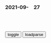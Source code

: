 ### 2021-09-　27

```note
```

<table id="tbc" style="white-space:pre-wrap">
</table>
<button onclick="toggleb()">toggle</button>
<button onclick="loadparse()">loadparse</button>
<br>
<!-- 🌸<br>🍅-　-🍑<hr>🍀 --> <textarea rows="30" cols="100" style="display: none" id="tar">

我人生前二十多年吃亏就吃在太懂事了，
这是我做人最大的败笔。
这个懂事，是懂别人的事，理解别人的
苦处，容易被别人打动，甚至在自我和别人
发生冲突时，顺从别人的意志，为别人牺性
自己的利益。然而，我没有为自己做点什么，
我也不懂自己。
这种烂德行其实比杀盗淫妄更恶心。它
直接毁坏了我的命运。
《三十岁一切刚刚开始》书呼

https://wx1.sinaimg.cn/large/003Y2WEqgy1gus4nay7mmj60j60rxgmt02.jpg

真正的革命性技术——生物计算，将彻底改变人们的生活方式
https://mbd.baidu.com/newspage/data/landingsuper?context=%7B%22nid%22%3A%22news_9632634896284931631%22%7D

2021/9/27下午2:25:43

44岁就当上总统的微博大V，竟然还是“联合国科学院”的一把手？
https://mbd.baidu.com/newspage/data/landingsuper?context=%7B%22nid%22%3A%22news_9341665898647241589%22%7D

2021/9/27下午2:24:43

高达：被封印的高达终于解封，重出江湖，大杀四方！,动漫,日本动漫,好看视频
https://haokan.baidu.com/v?vid=3498344993263331806&sfrom=baidu-feed

花间错141
3天前
媳妇主宰宇宙，妹妹主宰地球这特么就是一家子控制世界

阿宣已经死了
4小时前
基拉&阿斯兰：只要我核桃带的够多，就没有我杀不了的人

小捏米
基拉抢了兄弟阿斯兰的女人，阿斯兰却做了基拉的姐夫。瞬间让兄弟关系突变成了姐夫和小舅子

自由的代价就是不自由
这个人棍不自爆的话可以吹好几年了，老子躲开了爆种基的一剑，还有反击之力！

2021/9/27下午2:19:21

“抗战神剧”四大专业户的“没落史”，糊成这样，能怪谁？
https://mbd.baidu.com/newspage/data/landingsuper?context=%7B%22nid%22%3A%22news_9638035327972605934%22%7D&n_type=0&p_from=1

只是钱雁q后面把“燕双鹰”系列拍得越来越离谱，张子j也就因这个角色被冠以神剧专业户的称号。

2021/9/27下午2:12:11

最新精神卫生调查结果公布：在zg抑郁障碍患病率女性高于男性
https://mbd.baidu.com/newspage/data/landingsuper?context=%7B%22nid%22%3A%22news_9621050330150735803%22%7D

2021/9/27下午2:12:28

下架《迪迦奥特曼》不是小题大做
https://mbd.baidu.com/newspage/data/landingsuper?context=%7B%22nid%22%3A%22news_9639778792729429415%22%7D

n称BA
问题是怎么定义持械殴打？如果奥特曼里的算持械殴打，照你这个逻辑，正能量的电视剧哪个不涉及持械殴打？比如《大决战》，我更可以说是帮派混战

　JKZM
照你这么说三国演义吕布三姓家奴杀养父，各种断肢砍头，水浒传杀人放火逼上梁山，西游记持械斗殴（尤其是小孩爱模仿孙悟空拿个棒子打人），红楼梦未成年谈恋爱，那这些也都该全禁了

q念_焚束
g方不再装了是吧  ，你直接说咱们除了学习和996不配有娱乐活动不就行了，这么拐弯抹角干什么？

2021/9/27下午2:00:40

铁血茶城_百度百科
https://baike.baidu.com/item/%E9%93%81%E8%A1%80%E8%8C%B6%E5%9F%8E/23154726?secondId=40857585

你们这些人，昨天还甘县长长，甘县长短。今天居然拿枪对着我，巴不得我死。
我是老g命，我参加g命的时候你他娘的还穿开裆裤呢。老子在大茶山打游击的时候出生入死，可又怎么样？他们还是不放过我。他们在我眼前杀人，溅了我一脸的血。

2021/9/27下午1:29:56

假面骑士十大帅炸变身！_哔哩哔哩_bilibili
https://www.bilibili.com/video/BV1wf4y1W7kz

居然舍弃了究极得和平。
你所追求的不是和平，而是支配。
我是为了守护所有生命自由而战的战士

2021/9/27上午11:29:53

日本抗日的新番！,搞笑,恶搞整蛊,好看视频
https://haokan.baidu.com/v?vid=5296866674936341550&sfrom=baidu-feed

在这里，可恶的昭和军g主义并没有被消灭。

昭和得日本侵略了令和得日本

死宅文化是个什么玩意，全给我禁掉。

2021/9/27上午10:53:58

日本拍了一部“抗日剧”，比g产剧更真实，八路j的形象让人意外
https://baijiahao.baidu.com/s?id=1675244426899305195&wfr=spider&for=pc

2021/9/27上午10:53:38

还是同样的配方？塔利班宣布恢复截肢刑，创始人：砍手是必须的
https://mbd.baidu.com/newspage/data/landingsuper?context=%7B%22nid%22%3A%22news_10173826193287496512%22%7D

2021/9/27上午10:44:08

俄罗s年轻人正在成为21世纪“丧文化之王”？
https://baijiahao.baidu.com/s?id=1711573002041695148

这是一款扮演监听者，替zf监视老百x的冒险游戏。

但它总让我想起前苏联的契卡（全e肃反委员会），压迫无处不在，监视也无处不在。
https://pics7.baidu.com/feed/0df431adcbef7609d988ebca5a0f84c57dd99e3b.jpeg?token=9f4845e2173cfe8972af85161a8e0747

https://pic.rmb.bdstatic.com/bjh/down/3b0636aec77786847997297def096360.gif

在g外有个专门的名词来对应：“Doomer”，看字面是毁灭者的意思，引申为未来失去方向，大白话就是“累了，毁灭吧”。
https://pics3.baidu.com/feed/fd039245d688d43f3846d16409ccf5120cf43b90.jpeg?token=cb236b282518b0614bdb804436a3015f

无论是“多年没再交朋友or获得一段新的社交关系”，“关心某件事，但觉得没啥可以做的”，
https://pics1.baidu.com/feed/95eef01f3a292df5739cf0cdc8e37b6936a873e2.jpeg?token=3ec76e0cb432d5e35ed5e91d0b293dce

年轻毛子只从历史中读懂了苦难，却没法get到几分磨砺的必要性。

极端情况下，他们便开始寻求自我的毁灭。

如此鲜明的游戏偏好，其实能解释成：不愿在现实中“受苦”，不如在虚拟世界中冒险，运筹帷幄，纵横四海。

《俄罗s，一个不适合年轻人的gj》的文章中写道：“俄罗s非常伟大，它有出色的rm，非凡的文化，奇绝的自然风光，它充满活力，令人心潮澎湃...”

后面跟上了一句半结论式的发言“但这一切，只能在莫斯科找到”。所以，“年轻人想要离开这里”。

而且再开动脑筋想一想，除了“战斗民族”，每天冲浪的你有多少对俄罗斯文化输出的印象？

2021/9/27上午10:18:36

“真正的恶魔，是迪迦奥特曼？”
https://mbd.baidu.com/newspage/data/landingsuper?context=%7B%22nid%22%3A%22news_9760478197018470819%22%7D

时代一定程度上造就了迪迦。

https://pics5.baidu.com/feed/203fb80e7bec54e7a0d8139e3830b6594fc26a0f.jpeg?token=b835e21cfa6ec2f850e8c33818ce138b

只消只言片语，你便能久违地穿过其精致的外壳，沐浴在和煦的人文主义光辉下。

第二十五集《恶魔的审判》非常经典。这集邪恶的外星人在地球大肆宣扬“迪迦是恶魔”，仅因为“迪迦出现后怪兽也开始变多，给人类带来灾难”的本末倒置说辞，自私的人类便听信了谣言，这让孤军奋战的大古十分痛苦。
https://pics5.baidu.com/feed/a50f4bfbfbedab642d026d86733e82ca79311e10.jpeg?token=e762696e8e87d1fdb68ae408434500b6

当你的人生阅历越丰富，从其中收获的东西也就越多，常看常新。
https://pics2.baidu.com/feed/838ba61ea8d3fd1fefc6c04db146081694ca5f8f.jpeg?token=9bfd3b84fc501c2d34b7f1ff56589cda

怪兽齐杰拉在世界范围内散播了令人类沉迷梦世界的花粉，成瘾的人类如果不吸入花粉便会感到痛苦。

或在侵略他人星球的那坦星人扭曲正义的内涵时。借大古之口，贡献了一句放在所有奥特曼作品中也能排上号的经典台词：

“任意地践踏自由，这是什么正义”
https://pics5.baidu.com/feed/95eef01f3a292df5c32159cb3b39716935a8731b.jpeg?token=25bedf8ba90453de93d6225aae1c1707

与其背后的邪恶存在打嘴炮、战斗，除了剧情推进的需要，想传达给世人的是普适的三观。

人性这东西，说来像一块藏在普通石头中心的璞玉，越是经过磨砺，越发熠熠生辉。

迪迦之所以能格局，关键便在于此。
https://pics0.baidu.com/feed/c2cec3fdfc039245e5f23d49039c89cb7c1e25c6.jpeg?token=638b6354230d014538fcc7b235acb196

从2021年往前看，“17年前（2004）看迪迦战斗的小朋友们，现在看迪迦看的是那52个故事”

“17年前给过迪迦奥特曼光的小朋友，现在需要从迪迦奥特曼的故事里得到光。”

2021/9/27上午10:00:40

g方明确：一律禁止，坚决取缔！
https://mbd.baidu.com/newspage/data/landingsuper?context=%7B%22nid%22%3A%22news_9849250120272223374%22%7D

2021/9/27上午10:31:28

提防美g最后一刻“出幺蛾子”，孟晚z回g包机绕飞北极
https://mbd.baidu.com/newspage/data/landingsuper?context=%7B%22nid%22%3A%22news_9610965819914235888%22%7D

2021/9/26下午5:43:44

2021zgm企500强：h为第一，恒d缺席，房屋建筑业少了10家
https://baijiahao.baidu.com/s?id=1711852058999587606&wfr=spider&for=pc

2021/9/25下午9:34:24

热点｜热搜第一！女大学生捐器官救8人，手机屏保曝光
https://mbd.baidu.com/newspage/data/landingsuper?context=%7B%22nid%22%3A%22news_10142609065381841087%22%7D

August：♥
愿这个夏天所有的遗憾
都是秋天惊喜的铺垫
绐八月一个热情洋溢的微笑♥
https://pic.rmb.bdstatic.com/bjh/down/aec523f108712817ffa619d3ecab828b.jpeg

2021/9/25下午9:39:22

马伊l又给后浪们奶了一口毒鸡汤_l子
https://www.sohu.com/a/415152581_575267

2021/9/25下午9:43:38

口水三g第1集-g创-全集-高清正版在线观看-bilibili-哔哩哔哩
https://www.bilibili.com/bangumi/play/ep64354

熊二东北口音乱入

俺的手艺就是打架，靠着手艺不饿死，就只能去当b了。

我们的事业是正义的，我的梦想就是征服天下。

2021/9/25下午2:18:38


</textarea> <!-- 🍀<br>🍑-　-🍅<hr>🌸 -->

```tip
```

<script src="https://cdn.jsdelivr.net/npm/jquery@3.5.1/dist/jquery.min.js"></script>

<link rel="stylesheet" href="https://cdn.jsdelivr.net/gh/fancyapps/fancybox@3.5.7/dist/jquery.fancybox.min.css" />
<script src="https://cdn.jsdelivr.net/gh/fancyapps/fancybox@3.5.7/dist/jquery.fancybox.min.js"></script>

<script type="text/javascript">

var __urlRegex = /(\b(https?|ftp|file):\/\/[-A-Z0-9+&@#\/%?=~_|!:,.;]*[-A-Z0-9+&@#\/%=~_|])/ig;
var __imgRegex = /\.(?:jpe?g|gif|png)$/i;

loadparse();

function parseURL($string){

    var exp = __urlRegex;
    return $string.replace(exp,function(match){
            __imgRegex.lastIndex=0;
            if(__imgRegex.test(match)){
                return '<a data-fancybox="gallery" href="' + match.replace("/p=700", "")
                 + '"><img src="' + match.replace("/p=700", "/p=160x200")+'" width="64"></a>';
            }
            else{
                return '<a href="' + match + '" target="_blank">' + match + '</a>';
            }
        }
    );
}

function loadparse() {
  tbc.innerHTML = parseURL(tar.value);
}

function toggleb() {
  var x = document.getElementById("tar");
  if (x.style.display === "none") {
    x.style.display = "";
  } else {
    x.style.display = "none";
  }
}

</script>
